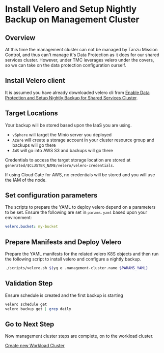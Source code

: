 # Install Velero and Setup Nightly Backup on Management Cluster

## Overview

At this time the management cluster can not be managed by Tanzu Mission Control, and thus can't manage it's Data Protection as it does for our shared services cluster.  However, under TMC leverages velero under the covers, so we can take on the data protection configuration ourself.

## Install Velero client

It is assumed you have already downloaded velero cli from [Enable Data Protection and Setup Nightly Backup for Shared Services Cluster](../shared-services-cluster/09_velero_ssc.md).

## Target Locations

Your backup will be stored based upon the IaaS you are using.

- `vSphere` will target the Minio server you deployed
- `Azure` will create a storage account in your cluster resource group and backups will go there
- `AWS` will go into AWS S3 and backups will go there

Credentials to access the target storage location are stored at `generated/$CLUSTER_NAME/velero/velero-credentials`.

If using Cloud Gate for AWS, no credentials will be stored and you will use the IAM of the node.

## Set configuration parameters

The scripts to prepare the YAML to deploy velero depend on a parameters to be set.  Ensure the following are set in `params.yaml` based upon your environment:

```yaml
velero.bucket: my-bucket
```

## Prepare Manifests and Deploy Velero

Prepare the YAML manifests for the related velero K8S objects and then run the following script to install velero and configure a nightly backup.

```bash
./scripts/velero.sh $(yq e .management-cluster.name $PARAMS_YAML)
```

## Validation Step

Ensure schedule is created and the first backup is starting

```bash
velero schedule get
velero backup get | grep daily
```

## Go to Next Step

Now management cluster steps are complete, on to the workload cluster.

[Create new Workload Cluster](../workload-cluster/01_install_tkg_and_components_wlc.md)
